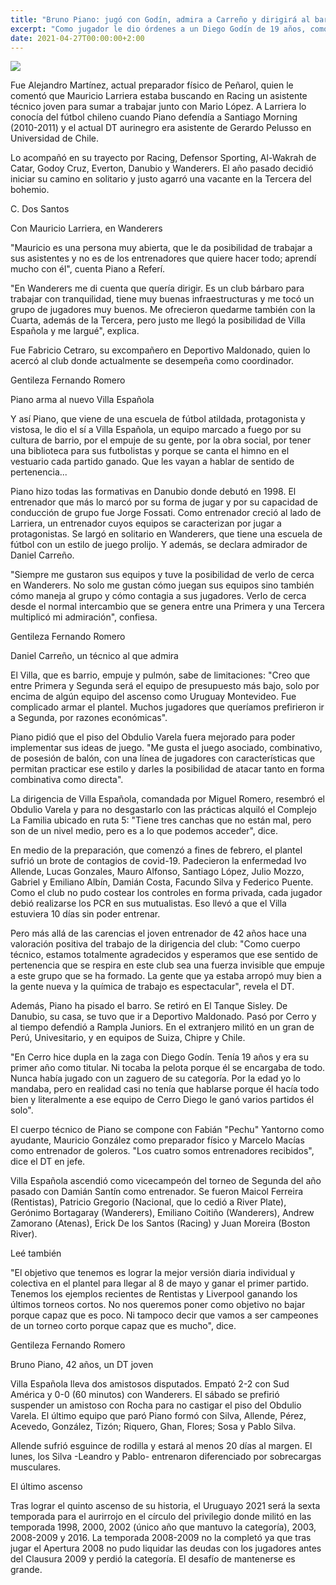 ```yaml
---
title: "Bruno Piano: jugó con Godín, admira a Carreño y dirigirá al barrio que empuja, Villa Española"
excerpt: "Como jugador le dio órdenes a un Diego Godín de 19 años, como entrenador creció junto con Mauricio Larriera y ahora se larga al ruedo en un club donde el barrio empuja a pulmón y que económicamente no pudo competir en el mercado de pases contra equipos de Segunda"
date: 2021-04-27T00:00:00+2:00
---
```



<img src="https://media.cdnp.elobservador.com.uy/042021/1619471980044/WhatsApp-Image-2021-04-26-at-16.20.09.jpeg?&amp;cw=600&amp;ch=365">


Fue Alejandro Martínez, actual preparador físico de Peñarol, quien le comentó que Mauricio Larriera estaba buscando en Racing un asistente técnico joven para sumar a trabajar junto con Mario López. A Larriera lo conocía del fútbol chileno cuando Piano defendía a Santiago Morning (2010-2011) y el actual DT aurinegro era asistente de Gerardo Pelusso en Universidad de Chile.


Lo acompañó en su trayecto por Racing, Defensor Sporting, Al-Wakrah de Catar, Godoy Cruz, Everton, Danubio y Wanderers. El año pasado decidió iniciar su camino en solitario y justo agarró una vacante en la Tercera del bohemio.





C. Dos Santos


Con Mauricio Larriera, en Wanderers





"Mauricio es una persona muy abierta, que le da posibilidad de trabajar a sus asistentes y no es de los entrenadores que quiere hacer todo; aprendí mucho con él", cuenta Piano a Referí.


"En Wanderers me di cuenta que quería dirigir. Es un club bárbaro para trabajar con tranquilidad, tiene muy buenas infraestructuras y me tocó un grupo de jugadores muy buenos. Me ofrecieron quedarme también con la Cuarta, además de la Tercera, pero justo me llegó la posibilidad de Villa Española y me largué", explica.


Fue Fabricio Cetraro, su excompañero en Deportivo Maldonado, quien lo acercó al club donde actualmente se desempeña como coordinador.





Gentileza Fernando Romero


Piano arma al nuevo Villa Española





Y así Piano, que viene de una escuela de fútbol atildada, protagonista y vistosa, le dio el sí a Villa Española, un equipo marcado a fuego por su cultura de barrio, por el empuje de su gente, por la obra social, por tener una biblioteca para sus futbolistas y porque se canta el himno en el vestuario cada partido ganado. Que les vayan a hablar de sentido de pertenencia...


Piano hizo todas las formativas en Danubio donde debutó en 1998. El entrenador que más lo marcó por su forma de jugar y por su capacidad de conducción de grupo fue Jorge Fossati. Como entrenador creció al lado de Larriera, un entrenador cuyos equipos se caracterizan por jugar a protagonistas. Se largó en solitario en Wanderers, que tiene una escuela de fútbol con un estilo de juego prolijo. Y además, se declara admirador de Daniel Carreño.


"Siempre me gustaron sus equipos y tuve la posibilidad de verlo de cerca en Wanderers. No solo me gustan cómo juegan sus equipos sino también cómo maneja al grupo y cómo contagia a sus jugadores. Verlo de cerca desde el normal intercambio que se genera entre una Primera y una Tercera multiplicó mi admiración", confiesa.





Gentileza Fernando Romero


Daniel Carreño, un técnico al que admira





El Villa, que es barrio, empuje y pulmón, sabe de limitaciones: "Creo que entre Primera y Segunda será el equipo de presupuesto más bajo, solo por encima de algún equipo del ascenso como Uruguay Montevideo. Fue complicado armar el plantel. Muchos jugadores que queríamos prefirieron ir a Segunda, por razones económicas".


Piano pidió que el piso del Obdulio Varela fuera mejorado para poder implementar sus ideas de juego. "Me gusta el juego asociado, combinativo, de posesión de balón, con una línea de jugadores con características que permitan practicar ese estilo y darles la posibilidad de atacar tanto en forma combinativa como directa".


La dirigencia de Villa Española, comandada por Miguel Romero, resembró el Obdulio Varela y para no desgastarlo con las prácticas alquiló el Complejo La Familia ubicado en ruta 5: "Tiene tres canchas que no están mal, pero son de un nivel medio, pero es a lo que podemos acceder", dice.


En medio de la preparación, que comenzó a fines de febrero, el plantel sufrió un brote de contagios de covid-19. Padecieron la enfermedad Ivo Allende, Lucas Gonzales, Mauro Alfonso, Santiago López, Julio Mozzo, Gabriel y Emiliano Albín, Damián Costa, Facundo Silva y Federico Puente. Como el club no pudo costear los controles en forma privada, cada jugador debió realizarse los PCR en sus mutualistas. Eso llevó a que el Villa estuviera 10 días sin poder entrenar.


Pero más allá de las carencias el joven entrenador de 42 años hace una valoración positiva del trabajo de la dirigencia del club: "Como cuerpo técnico, estamos totalmente agradecidos y esperamos que ese sentido de pertenencia que se respira en este club sea una fuerza invisible que empuje a este grupo que se ha formado. La gente que ya estaba arropó muy bien a la gente nueva y la química de trabajo es espectacular", revela el DT.


Además, Piano ha pisado el barro. Se retiró en El Tanque Sisley. De Danubio, su casa, se tuvo que ir a Deportivo Maldonado. Pasó por Cerro y al tiempo defendió a Rampla Juniors. En el extranjero militó en un gran de Perú, Univesitario, y en equipos de Suiza, Chipre y Chile.


"En Cerro hice dupla en la zaga con Diego Godín. Tenía 19 años y era su primer año como titular. Ni tocaba la pelota porque él se encargaba de todo. Nunca había jugado con un zaguero de su categoría. Por la edad yo lo mandaba, pero en realidad casi no tenía que hablarse porque él hacía todo bien y literalmente a ese equipo de Cerro Diego le ganó varios partidos él solo".


El cuerpo técnico de Piano se compone con Fabián "Pechu" Yantorno como ayudante, Mauricio González como preparador físico y Marcelo Macías como entrenador de goleros. "Los cuatro somos entrenadores recibidos", dice el DT en jefe.


Villa Española ascendió como vicecampeón del torneo de Segunda del año pasado con Damián Santín como entrenador. Se fueron Maicol Ferreira (Rentistas), Patricio Gregorio (Nacional, que lo cedió a River Plate), Gerónimo Bortagaray (Wanderers), Emiliano Coitiño (Wanderers), Andrew Zamorano (Atenas), Erick De los Santos (Racing) y Juan Moreira (Boston River).


Leé también


"El objetivo que tenemos es lograr la mejor versión diaria individual y colectiva en el plantel para llegar al 8 de mayo y ganar el primer partido. Tenemos los ejemplos recientes de Rentistas y Liverpool ganando los últimos torneos cortos. No nos queremos poner como objetivo no bajar porque capaz que es poco. Ni tampoco decir que vamos a ser campeones de un torneo corto porque capaz que es mucho", dice.





Gentileza Fernando Romero


Bruno Piano, 42 años, un DT joven





Villa Española lleva dos amistosos disputados. Empató 2-2 con Sud América y 0-0 (60 minutos) con Wanderers. El sábado se prefirió suspender un amistoso con Rocha para no castigar el piso del Obdulio Varela. El último equipo que paró Piano formó con Silva, Allende, Pérez, Acevedo, González, Tizón; Riquero, Ghan, Flores; Sosa y Pablo Silva.


Allende sufrió esguince de rodilla y estará al menos 20 días al margen. El lunes, los Silva -Leandro y Pablo- entrenaron diferenciado por sobrecargas musculares.








El último ascenso





Tras lograr el quinto ascenso de su historia, el Uruguayo 2021 será la sexta temporada para el aurirrojo en el círculo del privilegio donde militó en las temporada 1998, 2000, 2002 (único año que mantuvo la categoría), 2003, 2008-2009 y 2016. La temporada 2008-2009 no la completó ya que tras jugar el Apertura 2008 no pudo liquidar las deudas con los jugadores antes del Clausura 2009 y perdió la categoría. El desafío de mantenerse es grande.


